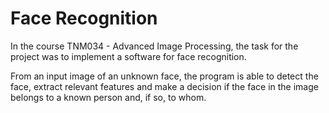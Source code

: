 # Face Recognition
In the course TNM034 - Advanced Image Processing, the task for the project was to implement a software for face recognition.

From an input image of an unknown face, the program is able to detect the face, extract relevant features and make a decision if the face in the image belongs to a known person and, if so, to whom.
